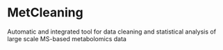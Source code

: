 # MetCleaning
Automatic and integrated tool for data cleaning and statistical analysis of large scale MS-based metabolomics data
